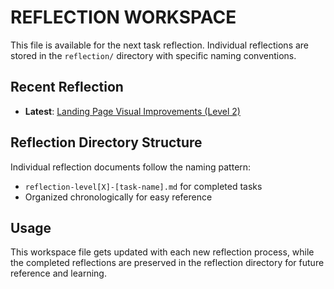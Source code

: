 # REFLECTION WORKSPACE

This file is available for the next task reflection. Individual reflections are stored in the `reflection/` directory with specific naming conventions.

## Recent Reflection
- **Latest**: [Landing Page Visual Improvements (Level 2)](reflection/reflection-level2-landing-page-visual-improvements.md)

## Reflection Directory Structure
Individual reflection documents follow the naming pattern:
- `reflection-level[X]-[task-name].md` for completed tasks
- Organized chronologically for easy reference

## Usage
This workspace file gets updated with each new reflection process, while the completed reflections are preserved in the reflection directory for future reference and learning.
